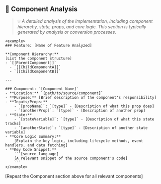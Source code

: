 ## 🔬 Component Analysis
> 💡 *A detailed analysis of the implementation, including component hierarchy, state, props, and core logic. This section is typically generated by analysis or conversion processes.*

```
<example>
### Feature: [Name of Feature Analyzed]

**Component Hierarchy:**
[List the component structure]
- `[[ParentComponent]]`
  - `[[ChildComponentA]]`
  - `[[ChildComponentB]]`

---

### Component: `[Component Name]`
- **Location:** `[path/to/source/component]`
- **Purpose:** [Brief description of the component's responsibility]
- **Inputs/Props:**
    - `[propName]`: `[type]` - [Description of what this prop does]
    - `[anotherProp]`: `[type]` - [Description of another prop]
- **State:**
    - `[stateVariable]`: `[type]` - [Description of what this state tracks]
    - `[anotherState]`: `[type]` - [Description of another state variable]
- **Core Logic Summary:**
    [Explain the key logic, including lifecycle methods, event handlers, and data fetching]
- **Key Code Snippet:**
    ```[source_language]
    [A relevant snippet of the source component's code]
    ```
</example>
```

[Repeat the Component section above for all relevant components]